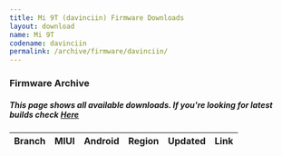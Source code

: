 ```yaml
---
title: Mi 9T (davinciin) Firmware Downloads
layout: download
name: Mi 9T
codename: davinciin
permalink: /archive/firmware/davinciin/
---
```



### Firmware Archive
##### This page shows all available downloads. If you're looking for latest builds check [Here](/firmware/davinciin/)


<div class="table-responsive-md" id="table-wrapper">
<table id="firmware" class="compact table table-striped table-hover table-sm">
    <thead class="thead-dark">
        <tr>
            <th>Branch</th>
            <th>MIUI</th>
            <th>Android</th>
            <th>Region</th>
            <th>Updated</th>
            <th>Link</th>
        </tr>
    </thead>
    <script>loadFirmwareDownloads('davinciin', 'full')</script>
</table>
</div>
